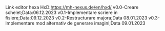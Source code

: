 Link editor hexa HxD:https://mh-nexus.de/en/hxd/
v0.0-Creare schelet;Data:06.12.2023
v0.1-Implementare scriere in fisiere;Data:09.12.2023
v0.2-Restructurare majora;Data 08.01.2023
v0.3-Implementare mod alternativ de generare imagini;Data 09.01.2023 